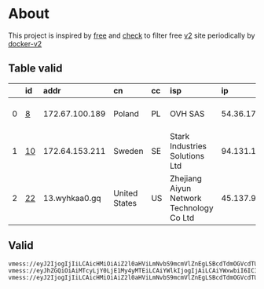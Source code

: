 
# About

This project is inspired by [free](https://github.com/freefq/free) and [check](https://github.com/yeahwu/check) to filter free [v2](https://github.com/v2fly/v2ray-core) site periodically by [docker-v2](https://hub.docker.com/r/v2ray/official)

    

## Table valid
|    | id                   | addr           | cn            | cc   | isp                                      | ip            | chatgpt          |
|---:|:---------------------|:---------------|:--------------|:-----|:-----------------------------------------|:--------------|:-----------------|
|  0 | [8](config/8.json)   | 172.67.100.189 | Poland        | PL   | OVH SAS                                  | 54.36.174.181 | Yes (Region: FR) |
|  1 | [10](config/10.json) | 172.64.153.211 | Sweden        | SE   | Stark Industries Solutions Ltd           | 94.131.115.68 | Yes (Region: SE) |
|  2 | [22](config/22.json) | 13.wyhkaa0.gq  | United States | US   | Zhejiang Aiyun Network Technology Co Ltd | 45.137.97.241 | Yes (Region: US) |

## Valid
```
vmess://eyJ2IjogIjIiLCAicHMiOiAiZ2l0aHViLmNvbS9mcmVlZnEgLSBcdTdmOGVcdTU2ZmRDbG91ZEZsYXJlXHU4MjgyXHU3MGI5IDgiLCAiYWRkIjogIjE3Mi42Ny4xMDAuMTg5IiwgInBvcnQiOiAiODAiLCAiaWQiOiAiNWY3NTFjNmUtNTBiMS00Nzk3LWJhOGUtNmZmZTMyNGEwYmNlIiwgImFpZCI6ICIwIiwgInNjeSI6ICJhdXRvIiwgIm5ldCI6ICJ3cyIsICJ0eXBlIjogIm5vbmUiLCAiaG9zdCI6ICJkcDMuc2Nwcm94eS50b3AiLCAicGF0aCI6ICIvc2hpcmtlciIsICJ0bHMiOiAiIiwgInNuaSI6ICIiLCAiYWxwbiI6ICIifQ==
vmess://eyJhZGQiOiAiMTcyLjY0LjE1My4yMTEiLCAiYWlkIjogIjAiLCAiYWxwbiI6ICIiLCAiZnAiOiAiIiwgImhvc3QiOiAic2NoZXJlc3dlZC5zb2Z0d2FyZW5ld3Muc3RvcmUiLCAiaWQiOiAiNmU3NTE3MTItOTU2OS01MTg3LTg2ZWEtOGY1ODVhZDk5MTA1IiwgIm5ldCI6ICJ3cyIsICJwYXRoIjogIi9hcGkwMSIsICJwb3J0IjogIjQ0MyIsICJwcyI6ICJnaXRodWIuY29tL2ZyZWVmcSAtIFx1N2Y4ZVx1NTZmZENsb3VkRmxhcmVcdTgyODJcdTcwYjkgMTAiLCAic2N5IjogImF1dG8iLCAic25pIjogInNjaGVyZXN3ZWQuc29mdHdhcmVuZXdzLnN0b3JlIiwgInRscyI6ICJ0bHMiLCAidHlwZSI6ICIiLCAidiI6ICIyIn0=
vmess://eyJ2IjogIjIiLCAicHMiOiAiZ2l0aHViLmNvbS9mcmVlZnEgLSBcdTdmOGVcdTU2ZmRDbG91ZEZsYXJlXHU4MjgyXHU3MGI5IDIyIiwgImFkZCI6ICIxMy53eWhrYWEwLmdxIiwgInBvcnQiOiAiMjA5NSIsICJpZCI6ICIzMmFmNDAwNi0wNjk4LTQ5MTAtODA2Yy1iODEzMDc0ZjM2ZWIiLCAiYWlkIjogIjAiLCAic2N5IjogImF1dG8iLCAibmV0IjogIndzIiwgInR5cGUiOiAibm9uZSIsICJob3N0IjogIjEzLnd5aGthYTAuZ3EiLCAicGF0aCI6ICIvVEc6QGhrYWEwIiwgInRscyI6ICIiLCAic25pIjogIiIsICJhbHBuIjogIiJ9
```

